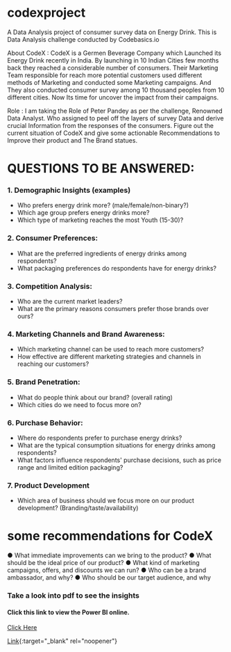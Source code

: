 # codexproject
A Data Analysis project of consumer survey data on Energy Drink. This is Data Analysis challenge conducted by Codebasics.io


About CodeX :
	CodeX is a Germen Beverage Company which Launched its Energy Drink recently in India. By launching in 10 Indian Cities few months back they reached a considerable number of consumers. Their Marketing Team responsible for reach more potential customers used different methods of Marketing and conducted some Marketing campaigns. And They also conducted consumer survey among 10 thousand peoples from 10 different cities. Now Its time for uncover the impact from their campaigns.

Role :
	I am taking the Role of Peter Pandey as per the challenge, Renowned Data Analyst. Who assigned to peel off the layers of survey Data and derive crucial Information from the responses of the consumers. Figure out the current situation of CodeX and give some actionable Recommendations to Improve their product and The Brand statues.

# __QUESTIONS TO BE ANSWERED:__
### 1. Demographic Insights (examples)
  * Who prefers energy drink more? (male/female/non-binary?)
  *  Which age group prefers energy drinks more?
  * Which type of marketing reaches the most Youth (15-30)?

### 2. Consumer Preferences:
  * What are the preferred ingredients of energy drinks among respondents?
  *  What packaging preferences do respondents have for energy drinks?

### 3. Competition Analysis:
  * Who are the current market leaders?
  *  What are the primary reasons consumers prefer those brands over ours?

### 4. Marketing Channels and Brand Awareness:
* Which marketing channel can be used to reach more customers?
* How effective are different marketing strategies and channels in reaching our 
  customers?

### 5. Brand Penetration:
* What do people think about our brand? (overall rating)
*  Which cities do we need to focus more on?

### 6. Purchase Behavior:
* Where do respondents prefer to purchase energy drinks?
*  What are the typical consumption situations for energy drinks among 
  respondents?
* What factors influence respondents' purchase decisions, such as price range and 
  limited edition packaging?

### 7. Product Development
  * Which area of business should we focus more on our product development? 
  (Branding/taste/availability)

# __some recommendations for CodeX__
● What immediate improvements can we bring to the product?
● What should be the ideal price of our product?
● What kind of marketing campaigns, offers, and discounts we can run?
● Who can be a brand ambassador, and why?
● Who should be our target audience, and why

### Take a look into pdf to see the insights
#### Click this link to view the Power BI online.
<a href="https://app.fabric.microsoft.com/view?r=eyJrIjoiMDk5NjM3ZjItODFmZi00ZTFjLWEwNGEtNGM0M2JiNjRkNmNjIiwidCI6IjVlMzVjNWRkLWQzMGUtNGNjZC1hYzhiLWFjYWQ3MzFlMjk1NCIsImMiOjEwfQ%3D%3D&pageName=ReportSectionaabf43a901c4a7ea8b81)https://app.fabric.microsoft.com/view?r=eyJrIjoiMDk5NjM3ZjItODFmZi00ZTFjLWEwNGEtNGM0M2JiNjRkNmNjIiwidCI6IjVlMzVjNWRkLWQzMGUtNGNjZC1hYzhiLWFjYWQ3MzFlMjk1NCIsImMiOjEwfQ%3D%3D&pageName=ReportSectionaabf43a901c4a7ea8b81" target="_blank" rel="noopener">Click Here</a>

[Link](https://app.fabric.microsoft.com/view?r=eyJrIjoiMDk5NjM3ZjItODFmZi00ZTFjLWEwNGEtNGM0M2JiNjRkNmNjIiwidCI6IjVlMzVjNWRkLWQzMGUtNGNjZC1hYzhiLWFjYWQ3MzFlMjk1NCIsImMiOjEwfQ%3D%3D&pageName=ReportSectionaabf43a901c4a7ea8b81){:target="_blank" rel="noopener"}
